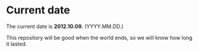 # Current date

The current date is **2012.10.09.** (YYYY.MM.DD.)

This repository will be good when the world ends, so we will know how long it lasted.